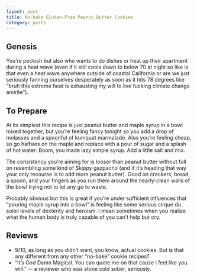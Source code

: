 ```yaml
---
layout: post
title: No-bake Gluten-Free Peanut Butter Cookies
category: posts
---
```


## Genesis

You’re peckish but also who wants to do dishes or heat up their apartment during a heat wave (even if it still cools down to below 70 at night so like is that even a heat wave anywhere outside of coastal California or are we just seriously fanning ourselves desperately as soon as it hits 78 degrees like “bruh this extreme heat is exhausting my will to live fucking climate change amirite”). 

## To Prepare

At its simplest this recipe is just peanut butter and maple syrup in a bowl mixed together, but you’re feeling fancy tonight so you add a drop of molasses and a spoonful of kumquat marmalade. Also you’re feeling cheap, so go halfsies on the maple and replace with a pour of sugar and a splash of hot water: Boom, you made lazy simple syrup. Add a little salt and mix.

The consistency you’re aiming for is looser than peanut butter without full on resembling some kind of Skippy gazpacho (and if it’s heading that way your only recourse is to add more peanut butter). Good on crackers, bread, a spoon, and your fingers as you run them around the nearly-clean walls of the bowl trying not to let any go to waste.

Probably obvious but this is great if you’re under sufficient influences that “pouring maple syrup into a bowl” is feeling like some serious cirque du soleil levels of dexterity and heroism. I mean sometimes when you realize what the human body is truly capable of you can’t help but cry.


## Reviews

- 9/10, as long as you didn’t want, you know, actual cookies. But is that any different from any other “no-bake” cookie recipes?
- “It’s God Damn Magical.  You can quote me on that cause I feel like you will.” -- a reviewer who was stone cold sober, seriously.


